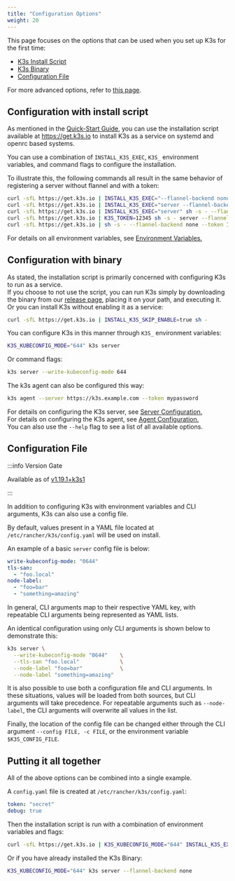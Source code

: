 ```yaml
---
title: "Configuration Options"
weight: 20
---
```


This page focuses on the options that can be used when you set up K3s for the first time:

- [K3s Install Script](#configuration-with-install-script)
- [K3s Binary](#configuration-with-binary)
- [Configuration File](#configuration-file)

For more advanced options, refer to [this page](advanced/advanced.md).

## Configuration with install script

As mentioned in the [Quick-Start Guide](quick-start/quick-start.md), you can use the installation script available at https://get.k3s.io to install K3s as a service on systemd and openrc based systems.

You can use a combination of `INSTALL_K3S_EXEC`, `K3S_` environment variables, and command flags to configure the installation.

To illustrate this, the following commands all result in the same behavior of registering a server without flannel and with a token:

```bash
curl -sfL https://get.k3s.io | INSTALL_K3S_EXEC="--flannel-backend none --token 12345" sh -s -
curl -sfL https://get.k3s.io | INSTALL_K3S_EXEC="server --flannel-backend none" K3S_TOKEN=12345 sh -s -
curl -sfL https://get.k3s.io | INSTALL_K3S_EXEC="server" sh -s - --flannel-backend none
curl -sfL https://get.k3s.io | K3S_TOKEN=12345 sh -s - server --flannel-backend none
curl -sfL https://get.k3s.io | sh -s - --flannel-backend none --token 12345
```

For details on all environment variables, see [Environment Variables.](reference/env-variables.md)

## Configuration with binary

As stated, the installation script is primarily concerned with configuring K3s to run as a service.  
If you choose to not use the script, you can run K3s simply by downloading the binary from our [release page](https://github.com/rancher/k3s/releases/latest), placing it on your path, and executing it. Or you can install K3s without enabling it as a service:
```bash
curl -sfL https://get.k3s.io | INSTALL_K3S_SKIP_ENABLE=true sh -
```

You can configure K3s in this manner through `K3S_` environment variables:
```bash
K3S_KUBECONFIG_MODE="644" k3s server
```
Or command flags:
```bash
k3s server --write-kubeconfig-mode 644
```

The k3s agent can also be configured this way:

```bash
k3s agent --server https://k3s.example.com --token mypassword
```

For details on configuring the K3s server, see [Server Configuration.](reference/server-config.md)  
For details on configuring the K3s agent, see [Agent Configuration.](reference/agent-config.md)  
You can also use the `--help` flag to see a list of all available options.

## Configuration File

:::info Version Gate

Available as of [v1.19.1+k3s1](https://github.com/k3s-io/k3s/releases/tag/v1.19.1%2Bk3s1)

:::

In addition to configuring K3s with environment variables and CLI arguments, K3s can also use a config file.

By default, values present in a YAML file located at `/etc/rancher/k3s/config.yaml` will be used on install.

An example of a basic `server` config file is below:

```yaml
write-kubeconfig-mode: "0644"
tls-san:
  - "foo.local"
node-label:
  - "foo=bar"
  - "something=amazing"
```

In general, CLI arguments map to their respective YAML key, with repeatable CLI arguments being represented as YAML lists.

An identical configuration using only CLI arguments is shown below to demonstrate this:

```bash
k3s server \
  --write-kubeconfig-mode "0644"    \
  --tls-san "foo.local"             \
  --node-label "foo=bar"            \
  --node-label "something=amazing"
```

It is also possible to use both a configuration file and CLI arguments. In these situations, values will be loaded from both sources, but CLI arguments will take precedence. For repeatable arguments such as `--node-label`, the CLI arguments will overwrite all values in the list.

Finally, the location of the config file can be changed either through the CLI argument `--config FILE, -c FILE`, or the environment variable `$K3S_CONFIG_FILE`.

## Putting it all together

All of the above options can be combined into a single example.

A `config.yaml` file is created at `/etc/rancher/k3s/config.yaml`:

```yaml
token: "secret"
debug: true
```

Then the installation script is run with a combination of environment variables and flags:

```bash
curl -sfL https://get.k3s.io | K3S_KUBECONFIG_MODE="644" INSTALL_K3S_EXEC="server" sh -s - --flannel-backend none
```

Or if you have already installed the K3s Binary:
```bash
K3S_KUBECONFIG_MODE="644" k3s server --flannel-backend none
```